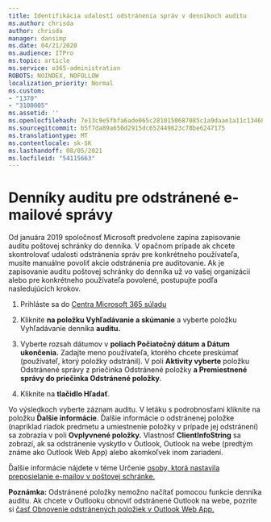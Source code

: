 ```yaml
---
title: Identifikácia udalostí odstránenia správ v denníkoch auditu
ms.author: chrisda
author: chrisda
manager: dansimp
ms.date: 04/21/2020
ms.audience: ITPro
ms.topic: article
ms.service: o365-administration
ROBOTS: NOINDEX, NOFOLLOW
localization_priority: Normal
ms.custom:
- "1370"
- "3100005"
ms.assetid: ''
ms.openlocfilehash: 7e13c9e5fbfa6ade065c2810150687085c1a9daae1a11c134688ec9a83ad37d9
ms.sourcegitcommit: b5f7da89a650d2915dc652449623c78be6247175
ms.translationtype: MT
ms.contentlocale: sk-SK
ms.lasthandoff: 08/05/2021
ms.locfileid: "54115663"
---
```

# <a name="audit-logs-for-deleted-email-messages"></a>Denníky auditu pre odstránené e-mailové správy

Od januára 2019 spoločnosť Microsoft predvolene zapína zapisovanie auditu poštovej schránky do denníka. V opačnom prípade ak chcete skontrolovať udalosti odstránenia správ pre konkrétneho používateľa, musíte manuálne povoliť akcie odstránenia pre auditovanie. Ak je zapisovanie auditu poštovej schránky do denníka už vo vašej organizácii alebo pre konkrétneho používateľa povolené, postupujte podľa nasledujúcich krokov.

1. Prihláste sa do [Centra Microsoft 365 súladu](https://protection.office.com/)

2. Kliknite **na položku Vyhľadávanie a skúmanie** a vyberte položku Vyhľadávanie denníka **auditu.**

3. Vyberte rozsah dátumov v **poliach Počiatočný dátum** **a Dátum ukončenia.** Zadajte meno používateľa, ktorého chcete preskúmať (používateľ, ktorý položky odstránil). V poli **Aktivity vyberte** položku Odstránené správy z priečinka Odstránené položky **a Premiestnené** **správy do priečinka Odstránené položky**.

4. Kliknite na **tlačidlo Hľadať**.

Vo výsledkoch vyberte záznam auditu. V letáku s podrobnosťami kliknite na položku **Ďalšie informácie**. Ďalšie informácie o odstránenej položke (napríklad riadok predmetu a umiestnenie položky v prípade jej odstránení) sa zobrazia v poli **Ovplyvnené položky.** Vlastnosť **ClientInfoString** sa zobrazí, ak sa odstránenie vyskytlo v Outlook, Outlook na webe (predtým známe ako Outlook Web App) alebo akomkoľvek inom zariadení.

Ďalšie informácie nájdete v téme Určenie [osoby, ktorá nastavila preposielanie e-mailov v poštovej schránke.](/microsoft-365/compliance/auditing-troubleshooting-scenarios#determine-if-a-user-deleted-email-items)

**Poznámka:** Odstránené položky nemožno načítať pomocou funkcie denníka auditu. Ak chcete v Outlooku obnoviť odstránené Outlook na webe, pozrite si [časť Obnovenie odstránených položiek v Outlook Web App.](https://support.office.com/article/C3D8FC15-EEEF-4F1C-81DF-E27964B7EDD4)
